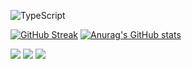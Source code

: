 
![TypeScript](https://img.shields.io/badge/typescript-%23007ACC.svg?style=for-the-badge&logo=typescript&logoColor=white)

[![GitHub Streak](https://streak-stats.demolab.com/?user=alitaghvayi7&theme=dark)](https://git.io/streak-stats)
[![Anurag's GitHub stats](https://github-readme-stats.vercel.app/api?username=alitaghvayi7&show_icons=true&theme=dark)](https://github.com/anuraghazra/github-readme-stats)


![](http://github-profile-summary-cards.vercel.app/api/cards/profile-details?username=alitaghvayi7&theme=dark) 
![](http://github-profile-summary-cards.vercel.app/api/cards/stats?username=alitaghvayi7&theme=dark) 
![](http://github-profile-summary-cards.vercel.app/api/cards/productive-time?username=alitaghvayi7&theme=dark&utcOffset=8) 

<!--
**alitaghvayi7/alitaghvayi7** is a ✨ _special_ ✨ repository because its `README.md` (this file) appears on your GitHub profile.

Here are some ideas to get you started:

- 🔭 I’m currently working on ...
- 🌱 I’m currently learning ...
- 👯 I’m looking to collaborate on ...
- 🤔 I’m looking for help with ...
- 💬 Ask me about ...
- 📫 How to reach me: ...
- 😄 Pronouns: ...
- ⚡ Fun fact: ...
-->
